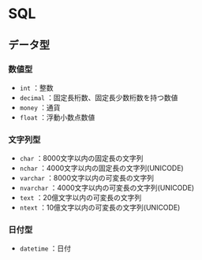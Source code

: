 # SQL

## データ型

### 数値型

- `int` ：整数
- `decimal` ：固定長桁数、固定長少数桁数を持つ数値
- `money` ：通貨
- `float` ：浮動小数点数値

### 文字列型

- `char` ：8000文字以内の固定長の文字列
- `nchar` ：4000文字以内の固定長の文字列(UNICODE)
- `varchar` ：8000文字以内の可変長の文字列
- `nvarchar` ：4000文字以内の可変長の文字列(UNICODE)
- `text` ：20億文字以内の可変長の文字列
- `ntext` ：10億文字以内の可変長の文字列(UNICODE)

### 日付型

- `datetime` ：日付
